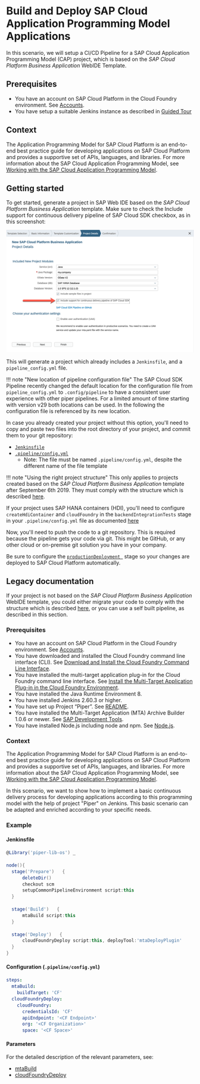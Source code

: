 # Build and Deploy SAP Cloud Application Programming Model Applications

In this scenario, we will setup a CI/CD Pipeline for a SAP Cloud Application Programming Model (CAP) project, which is based on the _SAP Cloud Platform Business Application_ WebIDE Template.

## Prerequisites

* You have an account on SAP Cloud Platform in the Cloud Foundry environment. See [Accounts](https://help.sap.com/viewer/65de2977205c403bbc107264b8eccf4b/Cloud/en-US/8ed4a705efa0431b910056c0acdbf377.html).
* You have setup a suitable Jenkins instance as described in [Guided Tour](../guidedtour.md)

## Context

The Application Programming Model for SAP Cloud Platform is an end-to-end best practice guide for developing applications on SAP Cloud Platform and provides a supportive set of APIs, languages, and libraries.
For more information about the SAP Cloud Application Programming Model, see [Working with the SAP Cloud Application Programming Model](https://help.sap.com/viewer/65de2977205c403bbc107264b8eccf4b/Cloud/en-US/00823f91779d4d42aa29a498e0535cdf.html).

## Getting started

To get started, generate a project in SAP Web IDE based on the _SAP Cloud Platform Business Application_ template.
Make sure to check the Include support for continuous delivery pipeline of SAP Cloud SDK checkbox, as in this screenshot:

![WebIDE project wizard](../images/webide-pipeline-template.png)

This will generate a project which already includes a `Jenkinsfile`, and a `pipeline_config.yml` file.

!!! note "New location of pipeline configuration file"
    The SAP Cloud SDK Pipeline recently changed the default location for the configuration file from `pipeline_config.yml` to `.config/pipeline` to have a consistent user experience with other piper pipelines.
    For a limited amount of time starting with version v29 both locations can be used.
    In the following the configuration file is referenced by its new location.


In case you already created your project without this option, you'll need to copy and paste two files into the root directory of your project, and commit them to your git repository:

* [`Jenkinsfile`](https://github.com/SAP/cloud-s4-sdk-pipeline/blob/master/archetype-resources/Jenkinsfile)
* [`.pipeline/config.yml`](https://github.com/SAP/cloud-s4-sdk-pipeline/blob/master/archetype-resources/cf-pipeline_config.yml)
    * Note: The file must be named `.pipeline/config.yml`, despite the different name of the file template

!!! note "Using the right project structure"
    This only applies to projects created based on the _SAP Cloud Platform Business Application_ template after September 6th 2019. They must comply with the structure which is described [here](https://github.com/SAP/cloud-s4-sdk-pipeline/blob/master/doc/pipeline/build-tools.md#sap-cloud-application-programming-model--mta).

If your project uses SAP HANA containers (HDI), you'll need to configure `createHdiContainer` and `cloudFoundry` in the `backendIntegrationTests` stage in your `.pipeline/config.yml` file as documented [here](https://github.com/SAP/cloud-s4-sdk-pipeline/blob/master/configuration.md#backendintegrationtests)

Now, you'll need to push the code to a git repository.
This is required because the pipeline gets your code via git.
This might be GitHub, or any other cloud or on-premise git solution you have in your company.

Be sure to configure the [`productionDeployment `](https://github.com/SAP/cloud-s4-sdk-pipeline/blob/master/configuration.md#productiondeployment) stage so your changes are deployed to SAP Cloud Platform automatically.

## Legacy documentation

If your project is not based on the _SAP Cloud Platform Business Application_ WebIDE template, you could either migrate your code to comply with the structure which is described [here](https://github.com/SAP/cloud-s4-sdk-pipeline/blob/master/doc/pipeline/build-tools.md#sap-cloud-application-programming-model--mta), or you can use a self built pipeline, as described in this section.

### Prerequisites

* You have an account on SAP Cloud Platform in the Cloud Foundry environment. See [Accounts](https://help.sap.com/viewer/65de2977205c403bbc107264b8eccf4b/Cloud/en-US/8ed4a705efa0431b910056c0acdbf377.html).
* You have downloaded and installed the Cloud Foundry command line interface (CLI). See [Download and Install the Cloud Foundry Command Line Interface](https://help.sap.com/viewer/65de2977205c403bbc107264b8eccf4b/Cloud/en-US/afc3f643ec6942a283daad6cdf1b4936.html).
* You have installed the multi-target application plug-in for the Cloud Foundry command line interface. See [Install the Multi-Target Application Plug-in in the Cloud Foundry Environment](https://help.sap.com/viewer/65de2977205c403bbc107264b8eccf4b/Cloud/en-US/27f3af39c2584d4ea8c15ba8c282fd75.html).
* You have installed the Java Runtime Environment 8.
* You have installed Jenkins 2.60.3 or higher.
* You have set up Project “Piper”. See [README](https://github.com/SAP/jenkins-library/blob/master/README.md).
* You have installed the Multi-Target Application (MTA) Archive Builder 1.0.6 or newer. See [SAP Development Tools](https://tools.hana.ondemand.com/#cloud).
* You have installed Node.js including node and npm. See [Node.js](https://nodejs.org/en/download/).

### Context

The Application Programming Model for SAP Cloud Platform is an end-to-end best practice guide for developing applications on SAP Cloud Platform and provides a supportive set of APIs, languages, and libraries. For more information about the SAP Cloud Application Programming Model, see [Working with the SAP Cloud Application Programming Model](https://help.sap.com/viewer/65de2977205c403bbc107264b8eccf4b/Cloud/en-US/00823f91779d4d42aa29a498e0535cdf.html).

In this scenario, we want to show how to implement a basic continuous delivery process for developing applications according to this programming model with the help of project "Piper" on Jenkins. This basic scenario can be adapted and enriched according to your specific needs.

### Example

#### Jenkinsfile

```groovy
@Library('piper-lib-os') _

node(){
  stage('Prepare')   {
      deleteDir()
      checkout scm
      setupCommonPipelineEnvironment script:this
  }

  stage('Build')   {
      mtaBuild script:this
  }

  stage('Deploy')   {
      cloudFoundryDeploy script:this, deployTool:'mtaDeployPlugin'
  }
}
```

#### Configuration (`.pipeline/config.yml`)

```yaml
steps:
  mtaBuild:
    buildTarget: 'CF'
  cloudFoundryDeploy:
    cloudFoundry:
      credentialsId: 'CF'
      apiEndpoint: '<CF Endpoint>'
      org: '<CF Organization>'
      space: '<CF Space>'
```

#### Parameters

For the detailed description of the relevant parameters, see:

* [mtaBuild](../steps/mtaBuild.md)
* [cloudFoundryDeploy](../steps/cloudFoundryDeploy.md)
